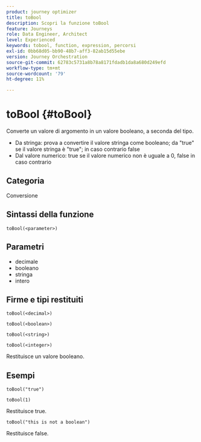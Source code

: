 ```yaml
---
product: journey optimizer
title: toBool
description: Scopri la funzione toBool
feature: Journeys
role: Data Engineer, Architect
level: Experienced
keywords: tobool, function, expression, percorsi
exl-id: 0bb68d05-bb90-48b7-aff3-82ab15d55ebe
version: Journey Orchestration
source-git-commit: 62783c5731a8b78a8171fdadb1da8a680d249efd
workflow-type: tm+mt
source-wordcount: '79'
ht-degree: 11%

---
```


# toBool {#toBool}

Converte un valore di argomento in un valore booleano, a seconda del tipo.

* Da stringa: prova a convertire il valore stringa come booleano; da &quot;true&quot; se il valore stringa è &quot;true&quot;; in caso contrario false
* Dal valore numerico: true se il valore numerico non è uguale a 0, false in caso contrario

## Categoria

Conversione

## Sintassi della funzione

`toBool(<parameter>)`

## Parametri

* decimale
* booleano
* stringa
* intero

## Firme e tipi restituiti

`toBool(<decimal>)`

`toBool(<boolean>)`

`toBool(<string>)`

`toBool(<integer>)`

Restituisce un valore booleano.

## Esempi

`toBool("true")`

`toBool(1)`

Restituisce true.

`toBool("this is not a boolean")`

Restituisce false.
